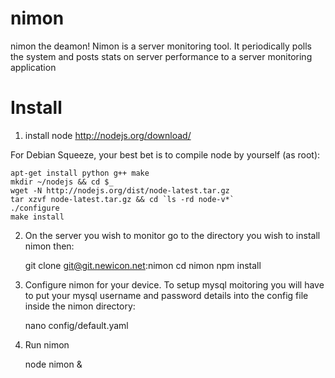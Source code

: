 nimon
=====

nimon the deamon! Nimon is a server monitoring tool. It periodically polls the system and posts 
stats on server performance to a server monitoring application

Install
=======

 1. install node http://nodejs.org/download/

For Debian Squeeze, your best bet is to compile node by yourself (as root):

    apt-get install python g++ make
    mkdir ~/nodejs && cd $_
    wget -N http://nodejs.org/dist/node-latest.tar.gz
    tar xzvf node-latest.tar.gz && cd `ls -rd node-v*`
    ./configure
    make install

 2. On the server you wish to monitor go to the directory you wish to install nimon then:

    git clone git@git.newicon.net:nimon
    cd nimon
    npm install

 3. Configure nimon for your device. To setup mysql moitoring you will have to put your mysql username and password details into the config file
inside the nimon directory:

    nano config/default.yaml 

 4. Run nimon

    node nimon &

